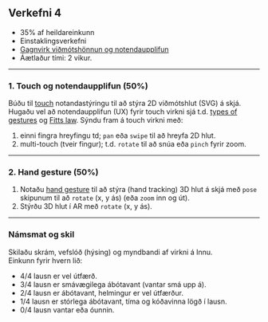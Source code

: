 ## Verkefni 4 

- 35% af heildareinkunn
- Einstaklingsverkefni
- [Gagnvirk viðmótshönnun og notendaupplifun](https://github.com/GunnarThorunnarson/FORR3FV05EU/wiki/Vi%C3%B0m%C3%B3t)
- Áætlaður tími: 2 vikur.
  
---

### 1. Touch og notendaupplifun (50%)
Búðu til [touch](https://github.com/GunnarThorunnarson/FORR3FV05EU/wiki/Touch) notandastýringu til að stýra 2D viðmótshlut (SVG) á skjá. Hugaðu vel að notendaupplifun (UX) fyrir touch virkni sjá t.d. [types of gestures](https://m2.material.io/design/interaction/gestures.html#types-of-gestures) og [Fitts law](https://lawsofux.com/fittss-law/). Sýndu fram á touch virkni með:
  1. einni fingra hreyfingu td; `pan` eða `swipe` til að hreyfa 2D hlut.
  1. multi-touch (tveir fingur); t.d. `rotate` til að snúa eða `pinch` fyrir zoom.
     
---

### 2. Hand gesture (50%)
1. Notaðu [hand gesture](https://github.com/GunnarThorunnarson/FORR3FV05EU/wiki/Hand-gesture) til að stýra (hand tracking) 3D hlut á skjá með `pose` skipunum til að `rotate` (x, y ás) (eða `zoom` inn og út).
1. Stýrðu 3D hlut í AR með `rotate` (x, y ás).

<!-- **valkvæmt**: hreyfa 3D hlut um planið. -->

---

### Námsmat og skil
Skilaðu skrám, vefslóð (hýsing) og myndbandi af virkni á Innu. <br>
Einkunn fyrir hvern lið: 
- 4/4 lausn er vel útfærð.
- 3/4 lausn er smávægilega ábótavant (vantar smá upp á).
- 2/4 lausn er ábótavant, helmingur er vel útfærður.
- 1/4 lausn er stórlega ábótavant, tíma og kóðavinna lögð í lausn.
- 0/4 lausn vantar eða óunnin.

